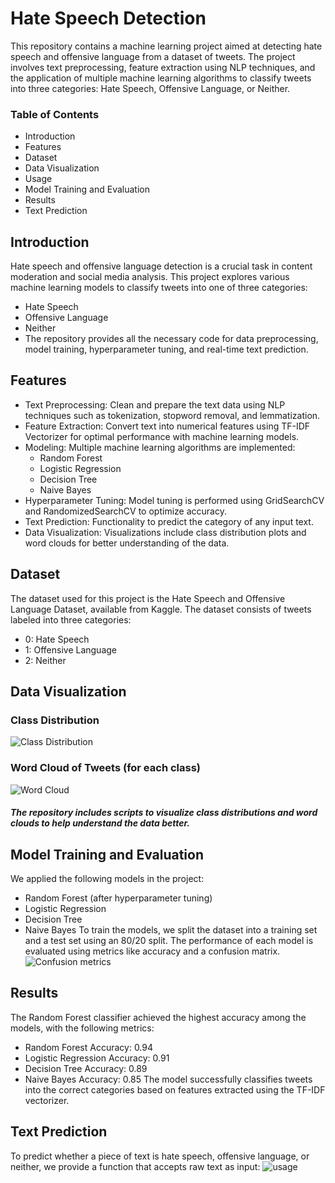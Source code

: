 
# Hate Speech Detection

This repository contains a machine learning project aimed at detecting hate speech and offensive language from a dataset of tweets. The project involves text preprocessing, feature extraction using NLP techniques, and the application of multiple machine learning algorithms to classify tweets into three categories: Hate Speech, Offensive Language, or Neither.

### Table of Contents
* Introduction
* Features
* Dataset
* Data Visualization
* Usage
* Model Training and Evaluation
* Results
* Text Prediction
## Introduction
Hate speech and offensive language detection is a crucial task in content moderation and social media analysis. This project explores various machine learning models to classify tweets into one of three categories:

* Hate Speech
* Offensive Language
* Neither
* The repository provides all the necessary code for data preprocessing, model training, hyperparameter tuning, and real-time text prediction.

## Features
* Text Preprocessing: Clean and prepare the text data using NLP techniques such as tokenization, stopword removal, and lemmatization.
* Feature Extraction: Convert text into numerical features using TF-IDF Vectorizer for optimal performance with machine learning models.
* Modeling: Multiple machine learning algorithms are implemented:
    * Random Forest
    * Logistic Regression
    * Decision Tree
    * Naive Bayes
* Hyperparameter Tuning: Model tuning is performed using GridSearchCV and RandomizedSearchCV to optimize accuracy.
* Text Prediction: Functionality to predict the category of any input text.
* Data Visualization: Visualizations include class distribution plots and word clouds for better understanding of the data.

## Dataset
The dataset used for this project is the Hate Speech and Offensive Language Dataset, available from Kaggle. The dataset consists of tweets labeled into three categories:

* 0: Hate Speech
* 1: Offensive Language
* 2: Neither
 
## Data Visualization
 ### Class Distribution
 ![Class Distribution](images/class_distribution.png)

### Word Cloud of Tweets (for each class)
![Word Cloud ](images/wordcloud.png)

##### The repository includes scripts to visualize class distributions and word clouds to help understand the data better.

## Model Training and Evaluation
We applied the following models in the project:

* Random Forest (after hyperparameter tuning)
* Logistic Regression
* Decision Tree
* Naive Bayes
To train the models, we split the dataset into a training set and a test set using an 80/20 split. The performance of each model is evaluated using metrics like accuracy and a confusion matrix.
![Confusion metrics](images/confusion_metrices.png)

## Results
The Random Forest classifier achieved the highest accuracy among the models, with the following metrics:

* Random Forest Accuracy: 0.94
* Logistic Regression Accuracy: 0.91
* Decision Tree Accuracy: 0.89
* Naive Bayes Accuracy: 0.85
The model successfully classifies tweets into the correct categories based on features extracted using the TF-IDF vectorizer.

## Text Prediction
To predict whether a piece of text is hate speech, offensive language, or neither, we provide a function that accepts raw text as input:
![usage](images/result.png)
